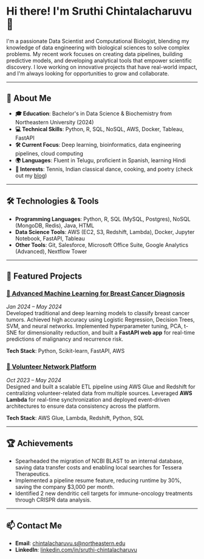 # Hi there! I'm Sruthi Chintalacharuvu 👋

I'm a passionate Data Scientist and Computational Biologist, blending my knowledge of data engineering with biological sciences to solve complex problems. My recent work focuses on creating data pipelines, building predictive models, and developing analytical tools that empower scientific discovery. I love working on innovative projects that have real-world impact, and I'm always looking for opportunities to grow and collaborate.

---

## 🔬 About Me
- **🎓 Education**: Bachelor's in Data Science & Biochemistry from Northeastern University (2024)
- **💻 Technical Skills**: Python, R, SQL, NoSQL, AWS, Docker, Tableau, FastAPI
- **🛠 Current Focus**: Deep learning, bioinformatics, data engineering pipelines, cloud computing
- **🌍 Languages**: Fluent in Telugu, proficient in Spanish, learning Hindi
- **🌱 Interests**: Tennis, Indian classical dance, cooking, and poetry (check out my [blog](https://sruthisreec.wordpress.com/))

---

## 🛠 Technologies & Tools
- **Programming Languages**: Python, R, SQL (MySQL, Postgres), NoSQL (MongoDB, Redis), Java, HTML
- **Data Science Tools**: AWS (EC2, S3, Redshift, Lambda), Docker, Jupyter Notebook, FastAPI, Tableau
- **Other Tools**: Git, Salesforce, Microsoft Office Suite, Google Analytics (Advanced), Nextflow Tower

---

## 💼 Featured Projects

### [🔗 Advanced Machine Learning for Breast Cancer Diagnosis](https://github.com/sruthic22/Breast-Cancer-Diagnosis-ML/tree/main)
*Jan 2024 – May 2024*  
Developed traditional and deep learning models to classify breast cancer tumors. Achieved high accuracy using Logistic Regression, Decision Trees, SVM, and neural networks. Implemented hyperparameter tuning, PCA, t-SNE for dimensionality reduction, and built a **FastAPI web app** for real-time predictions of malignancy and recurrence risk.

**Tech Stack**: Python, Scikit-learn, FastAPI, AWS

### [🔗 Volunteer Network Platform](https://github.com/sruthic22/Volunter-Network_Platform)
*Oct 2023 – May 2024*  
Designed and built a scalable ETL pipeline using AWS Glue and Redshift for centralizing volunteer-related data from multiple sources. Leveraged **AWS Lambda** for real-time synchronization and deployed event-driven architectures to ensure data consistency across the platform.

**Tech Stack**: AWS Glue, Lambda, Redshift, Python, SQL


---

## 🏆 Achievements
- Spearheaded the migration of NCBI BLAST to an internal database, saving data transfer costs and enabling local searches for Tessera Therapeutics.
- Implemented a pipeline resume feature, reducing runtime by 30%, saving the company $3,000 per month.
- Identified 2 new dendritic cell targets for immune-oncology treatments through CRISPR data analysis.

---

## 📫 Contact Me
- **Email**: chintalacharuvu.s@northeastern.edu
- **LinkedIn**: [linkedin.com/in/sruthi-chintalacharuvu](https://www.linkedin.com/in/sruthi-chintalacharuvu)

